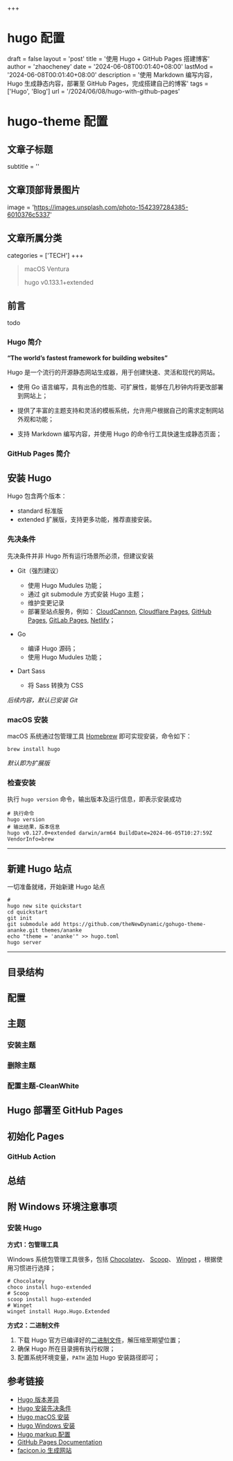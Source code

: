 +++
# hugo 配置
draft = false
layout = 'post'
title = '使用 Hugo + GitHub Pages 搭建博客'
author = 'zhaocheney'
date = '2024-06-08T00:01:40+08:00'
lastMod = '2024-06-08T00:01:40+08:00'
description = '使用 Markdown 编写内容，Hugo 生成静态内容，部署至 GitHub Pages，完成搭建自己的博客'
tags = ['Hugo', 'Blog']
url = '/2024/06/08/hugo-with-github-pages'
# hugo-theme 配置
## 文章子标题
subtitle = ''
## 文章顶部背景图片
image = 'https://images.unsplash.com/photo-1542397284385-6010376c5337'
## 文章所属分类
categories = ['TECH']
+++

> macOS Ventura
>
> hugo v0.133.1+extended

## 前言

todo

### Hugo 简介

**“The world’s fastest framework for building websites”**

Hugo 是一个流行的开源静态网站生成器，用于创建快速、灵活和现代的网站。

- 使用 Go 语言编写，具有出色的性能、可扩展性，能够在几秒钟内将更改部署到网站上；

- 提供了丰富的主题支持和灵活的模板系统，允许用户根据自己的需求定制网站外观和功能；

- 支持 Markdown 编写内容，并使用 Hugo 的命令行工具快速生成静态页面；

### GitHub Pages 简介



## 安装 Hugo

Hugo 包含两个版本：

- standard 标准版
- extended 扩展版，支持更多功能，推荐直接安装。

### 先决条件

先决条件并非 Hugo 所有运行场景所必须，但建议安装

- Git（强烈建议）
    - 使用 Hugo Mudules 功能；
    - 通过 git submodule 方式安装 Hugo 主题；
    - 维护变更记录
    - 部署至站点服务，例如： [CloudCannon](https://cloudcannon.com/), [Cloudflare Pages](https://pages.cloudflare.com/), [GitHub Pages](https://pages.github.com/), [GitLab Pages](https://docs.gitlab.com/ee/user/project/pages/), [Netlify](https://www.netlify.com/)；
- Go
    - 编译 Hugo 源码；
    - 使用 Hugo Mudules 功能；

- Dart Sass
    - 将 Sass 转换为 CSS

*后续内容，默认已安装 Git*

### macOS 安装

macOS 系统通过包管理工具 [Homebrew](https://brew.sh/) 即可实现安装，命令如下：

```shell
brew install hugo
```

*默认即为扩展版*

### 检查安装

执行 `hugo version` 命令，输出版本及运行信息，即表示安装成功

```shell
# 执行命令
hugo version
# 输出结果，版本信息
hugo v0.127.0+extended darwin/arm64 BuildDate=2024-06-05T10:27:59Z VendorInfo=brew
```

------

## 新建 Hugo 站点

一切准备就绪，开始新建 Hugo 站点



```shell
# 
hugo new site quickstart
cd quickstart
git init
git submodule add https://github.com/theNewDynamic/gohugo-theme-ananke.git themes/ananke
echo "theme = 'ananke'" >> hugo.toml
hugo server
```











------

## 目录结构

## 配置

## 主题

### 安装主题

### 删除主题

### 配置主题-CleanWhite



## 

### 

## Hugo 部署至 GitHub Pages

## 初始化 Pages

### GitHub Action





## 总结



## 附 Windows 环境注意事项

### 安装 Hugo

**方式1：包管理工具**

Windows
系统包管理工具很多，包括 [Chocolatey](https://chocolatey.org/)、 [Scoop](https://scoop.sh/)、 [Winget](https://learn.microsoft.com/en-us/windows/package-manager/)
，根据使用习惯进行选择；

```shell
# Chocolatey
choco install hugo-extended
# Scoop
scoop install hugo-extended
# Winget
winget install Hugo.Hugo.Extended
```

**方式2：二进制文件**

1. 下载 Hugo 官方已编译好的[二进制文件](https://github.com/gohugoio/hugo/releases/latest)，解压缩至期望位置；
2. 确保 Hugo 所在目录拥有执行权限；
3. 配置系统环境变量，`PATH` 追加 Hugo 安装路径即可；





## 参考链接

- [Hugo 版本差异](https://gohugo.io/installation/macos/#editions)
- [Hugo 安装先决条件](https://gohugo.io/installation/macos/#prerequisites)
- [Hugo macOS 安装](https://gohugo.io/installation/macos/)
- [Hugo Windows 安装](https://gohugo.io/installation/windows/)
- [Hugo markup 配置](https://gohugo.io/getting-started/configuration-markup/)
- [GitHub Pages Documentation](https://pages.github.com/)
- [facicon.io 生成网站](https://favicon.io/)
